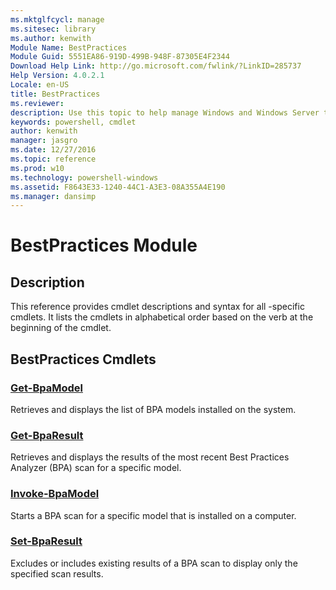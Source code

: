 ```yaml
---
ms.mktglfcycl: manage
ms.sitesec: library
ms.author: kenwith
Module Name: BestPractices
Module Guid: 5551EA86-919D-499B-948F-87305E4F2344
Download Help Link: http://go.microsoft.com/fwlink/?LinkID=285737
Help Version: 4.0.2.1
Locale: en-US
title: BestPractices
ms.reviewer:
description: Use this topic to help manage Windows and Windows Server technologies with Windows PowerShell.
keywords: powershell, cmdlet
author: kenwith
manager: jasgro
ms.date: 12/27/2016
ms.topic: reference
ms.prod: w10
ms.technology: powershell-windows
ms.assetid: F8643E33-1240-44C1-A3E3-08A355A4E190
ms.manager: dansimp
---
```


# BestPractices Module
## Description
This reference provides cmdlet descriptions and syntax for all -specific cmdlets. It lists the cmdlets in alphabetical order based on the verb at the beginning of the cmdlet.

## BestPractices Cmdlets
### [Get-BpaModel](./Get-BpaModel.md)
Retrieves and displays the list of BPA models installed on the system.

### [Get-BpaResult](./Get-BpaResult.md)
Retrieves and displays the results of the most recent Best Practices Analyzer (BPA) scan for a specific model.

### [Invoke-BpaModel](./Invoke-BpaModel.md)
Starts a BPA scan for a specific model that is installed on a computer.

### [Set-BpaResult](./Set-BpaResult.md)
Excludes or includes existing results of a BPA scan to display only the specified scan results.


